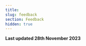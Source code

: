 ```yaml
---
title: 
slug: feedback
section: Feedback
hidden: true
---
```


**Last updated 28th November 2023**

